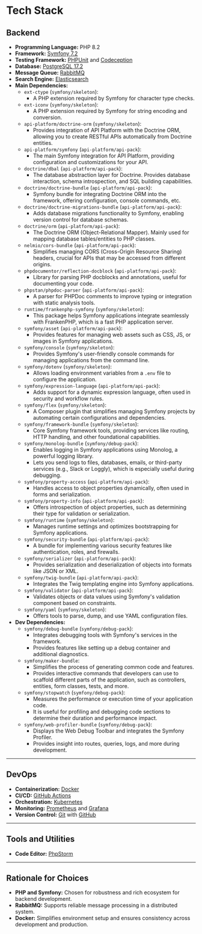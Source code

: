 # Tech Stack

## Backend

- **Programming Language:** PHP 8.2
- **Framework:** [Symfony 7.2](https://symfony.com)
- **Testing Framework:** [PHPUnit](https://phpunit.de) and [Codeception](https://codeception.com)
- **Database:** [PostgreSQL 17.2](https://postgresql.org)
- **Message Queue:** [RabbitMQ](https://rabbitmq.com)
- **Search Engine:** [Elasticsearch](https://elastic.co/elasticsearch)
- **Main Dependencies:**
    - `ext-ctype` (`symfony/skeleton`):
        - A PHP extension required by Symfony for character type checks.
    - `ext-iconv` (`symfony/skeleton`):
        - A PHP extension required by Symfony for string encoding and conversion.
    - `api-platform/doctrine-orm` (`symfony/skeleton`):
        - Provides integration of API Platform with the Doctrine ORM, allowing you to create RESTful APIs automatically
          from Doctrine entities.
    - `api-platform/symfony` (`api-platform/api-pack`):
        - The main Symfony integration for API Platform, providing configuration and customizations for your API.
    - `doctrine/dbal` (`api-platform/api-pack`):
        - The database abstraction layer for Doctrine. Provides database interaction, schema introspection, and SQL
          building capabilities.
    - `doctrine/doctrine-bundle` (`api-platform/api-pack`):
        - Symfony bundle for integrating Doctrine ORM into the framework, offering configuration, console commands, etc.
    - `doctrine/doctrine-migrations-bundle` (`api-platform/api-pack`):
        - Adds database migrations functionality to Symfony, enabling version control for database schemas.
    - `doctrine/orm` (`api-platform/api-pack`):
        - The Doctrine ORM (Object-Relational Mapper). Mainly used for mapping database tables/entities to PHP classes.
    - `nelmio/cors-bundle` (`api-platform/api-pack`):
        - Simplifies managing CORS (Cross-Origin Resource Sharing) headers, crucial for APIs that may be accessed from
          different origins.
    - `phpdocumentor/reflection-docblock` (`api-platform/api-pack`):
        - Library for parsing PHP docblocks and annotations, useful for documenting your code.
    - `phpstan/phpdoc-parser` (`api-platform/api-pack`):
        - A parser for PHPDoc comments to improve typing or integration with static analysis tools.
    - `runtime/frankenphp-symfony` (`symfony/skeleton`):
        - This package helps Symfony applications integrate seamlessly with FrankenPHP, which is a fast PHP application
          server.
    - `symfony/asset` (`api-platform/api-pack`):
        - Provides features for managing web assets such as CSS, JS, or images in Symfony applications.
    - `symfony/console` (`symfony/skeleton`):
        - Provides Symfony's user-friendly console commands for managing applications from the command line.
    - `symfony/dotenv` (`symfony/skeleton`):
        - Allows loading environment variables from a `.env` file to configure the application.
    - `symfony/expression-language` (`api-platform/api-pack`):
        - Adds support for a dynamic expression language, often used in security and workflow rules.
    - `symfony/flex` (`symfony/skeleton`):
        - A Composer plugin that simplifies managing Symfony projects by automating certain configurations and
          dependencies.
    - `symfony/framework-bundle` (`symfony/skeleton`):
        - Core Symfony framework tools, providing services like routing, HTTP handling, and other foundational
          capabilities.
    - `symfony/monolog-bundle` (`symfony/debug-pack`):
        - Enables logging in Symfony applications using Monolog, a powerful logging library.
        - Lets you send logs to files, databases, emails, or third-party services (e.g., Slack or Loggly), which is
          especially useful during debugging.
    - `symfony/property-access` (`api-platform/api-pack`):
        - Handles access to object properties dynamically, often used in forms and serialization.
    - `symfony/property-info` (`api-platform/api-pack`):
        - Offers introspection of object properties, such as determining their type for validation or serialization.
    - `symfony/runtime` (`symfony/skeleton`):
        - Manages runtime settings and optimizes bootstrapping for Symfony applications.
    - `symfony/security-bundle` (`api-platform/api-pack`):
        - A bundle for implementing various security features like authentication, roles, and firewalls.
    - `symfony/serializer` (`api-platform/api-pack`):
        - Provides serialization and deserialization of objects into formats like JSON or XML.
    - `symfony/twig-bundle` (`api-platform/api-pack`):
        - Integrates the Twig templating engine into Symfony applications.
    - `symfony/validator` (`api-platform/api-pack`):
        - Validates objects or data values using Symfony's validation component based on constraints.
    - `symfony/yaml` (`symfony/skeleton`):
        - Offers tools to parse, dump, and use YAML configuration files.
- **Dev Dependencies:**
    - `symfony/debug-bundle` (`symfony/debug-pack`):
        - Integrates debugging tools with Symfony's services in the framework.
        - Provides features like setting up a debug container and additional diagnostics.
    - `symfony/maker-bundle`:
        - Simplifies the process of generating common code and features.
        - Provides interactive commands that developers can use to scaffold different parts of the application, such as
          controllers, entities, form classes, tests, and more.
    - `symfony/stopwatch` (`symfony/debug-pack`):
        - Measures the performance or execution time of your application code.
        - It is useful for profiling and debugging code sections to determine their duration and performance impact.
    - `symfony/web-profiler-bundle` (`symfony/debug-pack`):
        - Displays the Web Debug Toolbar and integrates the Symfony Profiler.
        - Provides insight into routes, queries, logs, and more during development.

---

## DevOps

- **Containerization:** [Docker](https://docker.com)
- **CI/CD:** [GitHub Actions](https://github.com/features/actions)
- **Orchestration:** [Kubernetes](https://kubernetes.io)
- **Monitoring:** [Prometheus](https://prometheus.io) and [Grafana](https://grafana.com)
- **Version Control:** [Git](https://git-scm.com) with [GitHub](https://github.com)

---

## Tools and Utilities

- **Code Editor:** [PhpStorm](https://www.jetbrains.com/phpstorm)

---

## Rationale for Choices

- **PHP and Symfony:** Chosen for robustness and rich ecosystem for backend development.
- **RabbitMQ:** Supports reliable message processing in a distributed system.
- **Docker:** Simplifies environment setup and ensures consistency across development and production.
